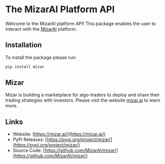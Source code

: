 # The MizarAI Platform API

Welcome to the MizarAI platform API! This package enables the user to interact
with the [MizarAI](https://mizar.ai) platform.

## Installation

To install the package please run:

```bash
pip install mizar
```

## Mizar

Mizar is building a marketplace for algo-traders to deploy and share their trading strategies with investors. Please visit the website [mizar.ai](https://mizar.ai/) to learn more.

## Links

- Website: [https://mizar.ai/](https://mizar.ai/)
- PyPi Releases: [https://pypi.org/project/mizar/](https://pypi.org/project/mizar/)
- Source Code: [https://github.com/MizarAI/mizar/](https://github.com/MizarAI/mizar/)
